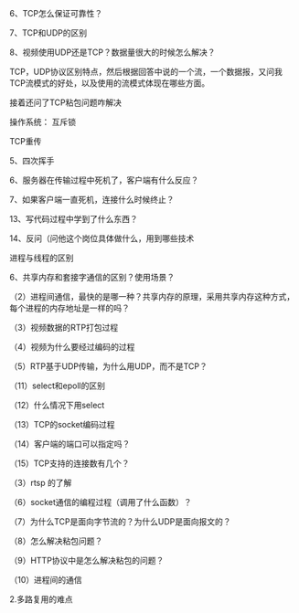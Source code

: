 6、TCP怎么保证可靠性？

7、TCP和UDP的区别

8、视频使用UDP还是TCP？数据量很大的时候怎么解决？

TCP，UDP协议区别特点，然后根据回答中说的一个流，一个数据报，又问我TCP流模式的好处，以及使用的流模式体现在哪些方面。

接着还问了TCP粘包问题咋解决

操作系统：
互斥锁

TCP重传

5、四次挥手

6、服务器在传输过程中死机了，客户端有什么反应？

7、如果客户端一直死机，连接什么时候终止？

13、写代码过程中学到了什么东西？

14、反问（问他这个岗位具体做什么，用到哪些技术



进程与线程的区别

6、共享内存和套接字通信的区别？使用场景？



（2）进程间通信，最快的是哪一种？共享内存的原理，采用共享内存这种方式，每个进程的内存地址是一样的吗？

（3）视频数据的RTP打包过程

（4）视频为什么要经过编码的过程

（5）RTP基于UDP传输，为什么用UDP，而不是TCP？

（11）select和epoll的区别

（12）什么情况下用select

（13）TCP的socket编码过程

（14）客户端的端口可以指定吗？

（15）TCP支持的连接数有几个？

（3）rtsp 的了解

（6）socket通信的编程过程（调用了什么函数）？

（7）为什么TCP是面向字节流的？为什么UDP是面向报文的？

（8）怎么解决粘包问题？

（9）HTTP协议中是怎么解决粘包的问题？

（10）进程间的通信

2.多路复用的难点

